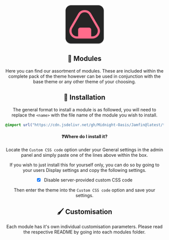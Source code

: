 <div align="center">
<img src="https://github.com/Midnight-Oasis/Jamfin/blob/main/assets/logo.png?raw=true" alt="Logo" width="125"/>

## 🧩 Modules

Here you can find our assortment of modules. These are included within the complete pack of the theme however can be used in conjunction with the base theme or any other theme of your choosing.

## 🔌 Installation

The general format to install a module is as followed, you will need to replace the `<name>` with the file name of the module you wish to install.

<div align="left">

```css
@import url("https://cdn.jsdelivr.net/gh/Midnight-Oasis/Jamfin@latest/theme/modules/<name>.css");
```

</div>

#### ❓Where do I install it?

Locate the `Custom CSS code` option under your General settings in the admin panel and simply paste one of the lines above within the box.

If you wish to just install this for yourself only, you can do so by going to your users Display settings and copy the following settings.

- [x] Disable server-provided custom CSS code

Then enter the theme into the `Custom CSS code` option and save your settings.

## 🖌️ Customisation

Each module has it's own individual customisation parameters. Please read the respective README by going into each modules folder.

</div>
